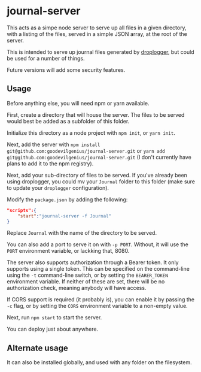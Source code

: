 # journal-server

This acts as a simpe node server to serve up all files in a given directory, with a listing of the files, served in a simple JSON array, at the root of the server.

This is intended to serve up journal files generated by [droplogger](https://github.com/goodevilgenius/droplogger/), but could be used for a number of things.

Future versions will add some security features.

## Usage

Before anything else, you will need npm or yarn available.

First, create a directory that will house the server. The files to be served would best be added as a subfolder of this folder.

Initialize this directory as a node project with `npm init`, or `yarn init`.

Next, add the server with `npm install git@github.com:goodevilgenius/journal-server.git` or `yarn add git@github.com:goodevilgenius/journal-server.git` (I don't currently have plans to add it to the npm registry).

Next, add your sub-directory of files to be served. If you've already been using droplogger, you could mv your `Journal` folder to this folder (make sure to update your `droplogger` configuration).

Modify the `package.json` by adding the following:

```json
"scripts":{
    "start":"journal-server -f Journal"
}
```

Replace `Journal` with the name of the directory to be served.

You can also add a port to serve it on with `-p PORT`. Without, it will use the `PORT` environment variable, or lackking that, 8080.

The server also supports authorization through a Bearer token. It only supports using a single token. This can be specified on the command-line using the `-t` command-line switch, or by setting the `BEARER_TOKEN` environment variable. If neither of these are set, there will be no authorization check, meaning anybody will have access.

If CORS support is required (it probably is), you can enable it by passing the `-c` flag, or by setting the `CORS` environment variable to a non-empty value.

Next, run `npm start` to start the server.

You can deploy just about anywhere.

## Alternate usage

It can also be installed globally, and used with any folder on the filesystem.
